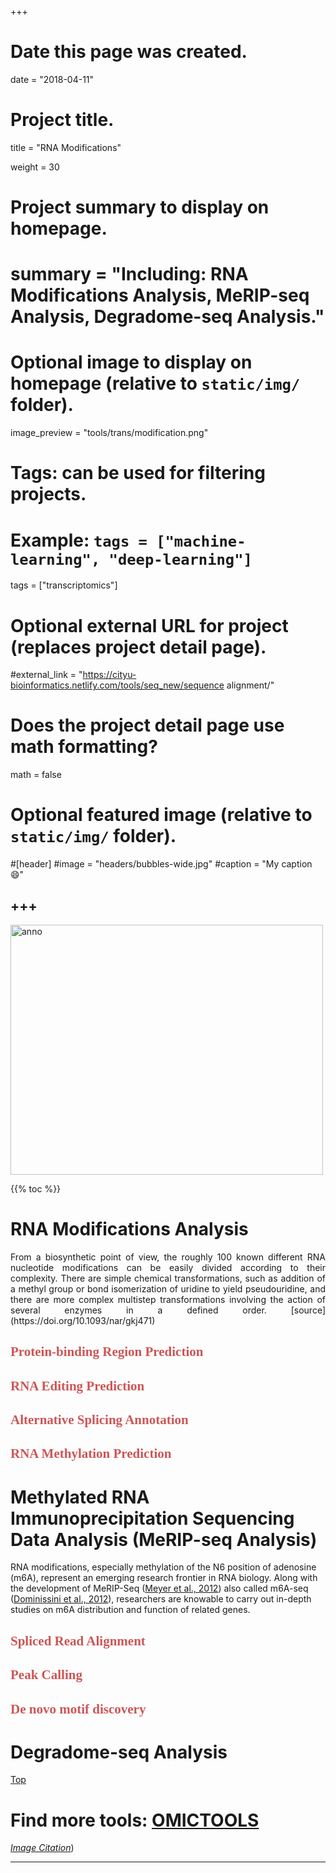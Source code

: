 +++
# Date this page was created.
date = "2018-04-11"

# Project title.
 title = "RNA Modifications"

weight = 30
# Project summary to display on homepage.
# summary = "Including: RNA Modifications Analysis, MeRIP-seq Analysis, Degradome-seq Analysis."

# Optional image to display on homepage (relative to `static/img/` folder).
image_preview = "tools/trans/modification.png"

# Tags: can be used for filtering projects.
# Example: `tags = ["machine-learning", "deep-learning"]`
tags = ["transcriptomics"]

# Optional external URL for project (replaces project detail page).
#external_link = "https://cityu-bioinformatics.netlify.com/tools/seq_new/sequence alignment/"


# Does the project detail page use math formatting?
math = false

# Optional featured image (relative to `static/img/` folder).
#[header]
#image = "headers/bubbles-wide.jpg"
#caption = "My caption :smile:"


+++
---

<img src="/img/tools/trans/modification.png"  width="500" height="400" alt="anno" align="center">

<span id="top"></span>

{{% toc %}}

# RNA Modifications Analysis

<p align="justify">From a biosynthetic point of view, the roughly 100 known different RNA nucleotide modifications can be easily divided according to their complexity. There are simple chemical transformations, such as addition of a methyl group or bond isomerization of uridine to yield pseudouridine, and there are more complex multistep transformations involving the action of several enzymes in a defined order. [source](https://doi.org/10.1093/nar/gkj471)

## <font color=#CD5555 face="黑体">Protein-binding Region Prediction</font>

## <font color=#CD5555 face="黑体">RNA Editing Prediction</font>

## <font color=#CD5555 face="黑体">Alternative Splicing Annotation</font>

## <font color=#CD5555 face="黑体">RNA Methylation Prediction</font>

# Methylated RNA Immunoprecipitation Sequencing Data Analysis (MeRIP-seq Analysis)

RNA modifications, especially methylation of the N6 position of adenosine (m6A), represent an emerging research frontier in RNA biology. Along with the development of MeRIP-Seq ([Meyer et al., 2012](https://www.cell.com/abstract/S0092-8674(12)00536-3)) also called m6A-seq ([Dominissini et al., 2012](https://www.ncbi.nlm.nih.gov/pubmed/22575960)), researchers are knowable to carry out in-depth studies on m6A distribution and function of related genes.

## <font color=#CD5555 face="黑体">Spliced Read Alignment</font>

## <font color=#CD5555 face="黑体">Peak Calling</font>

## <font color=#CD5555 face="黑体">De novo motif discovery</font>

# Degradome-seq Analysis



[<i class="fa fa-hand-o-up fa-1x "></i>Top](#top)

# Find more tools: [**OMICTOOLS**](https://omictools.com/transcriptomics-category)

[*Image Citation*](http://modomics.genesilico.pl/))

---